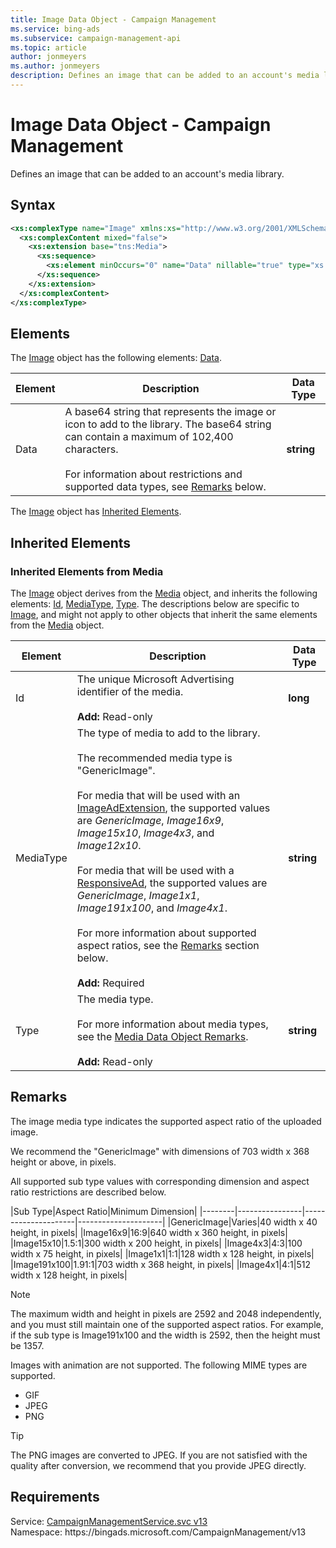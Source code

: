 ```yaml
---
title: Image Data Object - Campaign Management
ms.service: bing-ads
ms.subservice: campaign-management-api
ms.topic: article
author: jonmeyers
ms.author: jonmeyers
description: Defines an image that can be added to an account's media library.
---
```

# Image Data Object - Campaign Management
Defines an image that can be added to an account's media library.

## Syntax
```xml
<xs:complexType name="Image" xmlns:xs="http://www.w3.org/2001/XMLSchema">
  <xs:complexContent mixed="false">
    <xs:extension base="tns:Media">
      <xs:sequence>
        <xs:element minOccurs="0" name="Data" nillable="true" type="xs:string" />
      </xs:sequence>
    </xs:extension>
  </xs:complexContent>
</xs:complexType>
```

## <a name="elements"></a>Elements

The [Image](image.md) object has the following elements: [Data](#data).

|Element|Description|Data Type|
|-----------|---------------|-------------|
|<a name="data"></a>Data|A base64 string that represents the image or icon to add to the library. The base64 string can contain a maximum of 102,400 characters.<br/><br/>For information about restrictions and supported data types, see [Remarks](#remarks) below.|**string**|

The [Image](image.md) object has [Inherited Elements](#inheritedelements).

## <a name="inheritedelements"></a>Inherited Elements

### <a name="inheritedelementsmedia"></a>Inherited Elements from Media
The [Image](image.md) object derives from the [Media](media.md) object, and inherits the following elements: [Id](#id), [MediaType](#mediatype), [Type](#type). The descriptions below are specific to [Image](image.md), and might not apply to other objects that inherit the same elements from the [Media](media.md) object.  

|Element|Description|Data Type|
|-----------|---------------|-------------|
|<a name="id"></a>Id|The unique Microsoft Advertising identifier of the media.<br/><br/>**Add:** Read-only|**long**|
|<a name="mediatype"></a>MediaType|The type of media to add to the library.<br/><br/>The recommended media type is "GenericImage".<br/><br/>For media that will be used with an [ImageAdExtension](imageadextension.md), the supported values are *GenericImage*, *Image16x9*, *Image15x10*, *Image4x3*, and *Image12x10*.<br/><br/>For media that will be used with a [ResponsiveAd](responsivead.md), the supported values are *GenericImage*, *Image1x1*, *Image191x100*, and *Image4x1*.<br/><br/>For more information about supported aspect ratios, see the [Remarks](#remarks) section below.<br/><br/>**Add:** Required|**string**|
|<a name="type"></a>Type|The media type.<br/><br/>For more information about media types, see the [Media Data Object Remarks](media.md#remarks).<br/><br/>**Add:** Read-only|**string**|

## <a name="remarks"></a>Remarks
The image media type indicates the supported aspect ratio of the uploaded image. 

We recommend the "GenericImage" with dimensions of 703 width x 368 height or above, in pixels.  

All supported sub type values with corresponding dimension and aspect ratio restrictions are described below. 

|Sub Type|Aspect Ratio|Minimum Dimension|
|--------|----------------|---------------------|---------------------|
|GenericImage|Varies|40 width x 40 height, in pixels|
|Image16x9|16:9|640 width x 360 height, in pixels|
|Image15x10|1.5:1|300 width x 200 height, in pixels|
|Image4x3|4:3|100 width x 75 height, in pixels|
|Image1x1|1:1|128 width x 128 height, in pixels|
|Image191x100|1.91:1|703 width x 368 height, in pixels|
|Image4x1|4:1|512 width x 128 height, in pixels|

> [!NOTE]
> The maximum width and height in pixels are 2592 and 2048 independently, and you must still maintain one of the supported aspect ratios. For example, if the sub type is Image191x100 and the width is 2592, then the height must be 1357.

Images with animation are not supported. The following MIME types are supported.
- GIF  
- JPEG  
- PNG  

> [!TIP]
> The PNG images are converted to JPEG. If you are not satisfied with the quality after conversion, we recommend that you provide JPEG directly.

## Requirements
Service: [CampaignManagementService.svc v13](https://campaign.api.bingads.microsoft.com/Api/Advertiser/CampaignManagement/v13/CampaignManagementService.svc)  
Namespace: https\://bingads.microsoft.com/CampaignManagement/v13  

